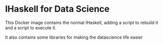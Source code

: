 # IHaskell for Data Science

This Docker image contains the normal IHaskell, adding a script to rebuild it and a script to execute it.

It also contains some libraries for making the datascience life easier
